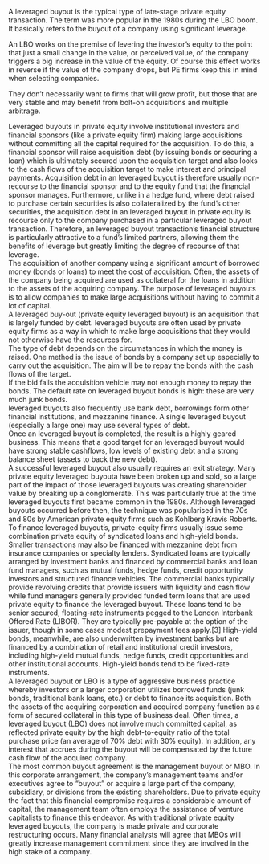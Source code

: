 <p>A leveraged buyout is the typical type of late-stage private equity transaction. The term was more popular in the 1980s during the LBO boom. It basically refers to the buyout of a company using significant leverage.</p><p>An LBO works on the premise of levering the investor&#8217;s equity to the point that just a small change in the value, or perceived value, of the company triggers a big increase in the value of the equity. Of course this effect works in reverse if the value of the company drops, but PE firms keep this in mind when selecting companies.</p><p>They don&#8217;t necessarily want to firms that will grow profit, but those that are very stable and may benefit from bolt-on acquisitions and multiple arbitrage.</p><p>Leveraged buyouts in private equity involve institutional investors and financial sponsors (like a private equity firm) making large acquisitions without committing all the capital required for the acquisition. To do this, a financial sponsor will raise acquisition debt (by issuing bonds or securing a loan) which is ultimately secured upon the acquisition target and also looks to the cash flows of the acquisition target to make interest and principal payments. Acquisition debt in an leveraged buyout is therefore usually non-recourse to the financial sponsor and to the equity fund that the financial sponsor manages. Furthermore, unlike in a hedge fund, where debt raised to purchase certain securities is also collateralized by the fund&#8217;s other securities, the acquisition debt in an leveraged buyout in private equity is recourse only to the company purchased in a particular leveraged buyout transaction. Therefore, an leveraged buyout transaction&#8217;s financial structure is particularly attractive to a fund&#8217;s limited partners, allowing them the benefits of leverage but greatly limiting the degree of recourse of that leverage.<br
/> The acquisition of another company using a significant amount of borrowed money (bonds or loans) to meet the cost of acquisition. Often, the assets of the company being acquired are used as collateral for the loans in addition to the assets of the acquiring company. The purpose of leveraged buyouts is to allow companies to make large acquisitions without having to commit a lot of capital.<br
/> A leveraged buy-out (private equity leveraged buyout) is an acquisition that is largely funded by debt. leveraged buyouts are often used by private equity firms as a way in which to make large acquisitions that they would not otherwise have the resources for.<br
/> The type of debt depends on the circumstances in which the money is raised. One method is the issue of bonds by a company set up especially to carry out the acquisition. The aim will be to repay the bonds with the cash flows of the target.<br
/> If the bid fails the acquisition vehicle may not enough money to repay the bonds. The default rate on leveraged buyout bonds is high: these are very much junk bonds.<br
/> leveraged buyouts also frequently use bank debt, borrowings form other financial institutions, and mezzanine finance. A single leveraged buyout (especially a large one) may use several types of debt.<br
/> Once an leveraged buyout is completed, the result is a highly geared business. This means that a good target for an leveraged buyout would have strong stable cashflows, low levels of existing debt and a strong balance sheet (assets to back the new debt).<br
/> A successful leveraged buyout also usually requires an exit strategy. Many private equity leveraged buyouta have been broken up and sold, so a large part of the impact of those leveraged buyouts was creating shareholder value by breaking up a conglomerate. This was particularly true at the time leveraged buyouts first became common in the 1980s. Although leveraged buyouts occurred before then, the technique was popularised in the 70s and 80s by American private equity firms such as Kohlberg Kravis Roberts.<br
/> To finance leveraged buyout&#8217;s, private-equity firms usually issue some combination private equity of syndicated loans and high-yield bonds. Smaller transactions may also be financed with mezzanine debt from insurance companies or specialty lenders. Syndicated loans are typically arranged by investment banks and financed by commercial banks and loan fund managers, such as mutual funds, hedge funds, credit opportunity investors and structured finance vehicles. The commercial banks typically provide revolving credits that provide issuers with liquidity and cash flow while fund managers generally provided funded term loans that are used private equity to finance the leveraged buyout. These loans tend to be senior secured, floating-rate instruments pegged to the London Interbank Offered Rate (LIBOR). They are typically pre-payable at the option of the issuer, though in some cases modest prepayment fees apply.[3] High-yield bonds, meanwhile, are also underwritten by investment banks but are financed by a combination of retail and institutional credit investors, including high-yield mutual funds, hedge funds, credit opportunities and other institutional accounts. High-yield bonds tend to be fixed-rate instruments.<br
/> A leveraged buyout or LBO is a type of aggressive business practice whereby investors or a larger corporation utilizes borrowed funds (junk bonds, traditional bank loans, etc.) or debt to finance its acquisition. Both the assets of the acquiring corporation and acquired company function as a form of secured collateral in this type of business deal. Often times, a leveraged buyout (LBO) does not involve much committed capital, as reflected private equity by the high debt-to-equity ratio of the total purchase price (an average of 70% debt with 30% equity). In addition, any interest that accrues during the buyout will be compensated by the future cash flow of the acquired company.<br
/> The most common buyout agreement is the management buyout or MBO. In this corporate arrangement, the company&#8217;s management teams and/or executives agree to “buyout” or acquire a large part of the company, subsidiary, or divisions from the existing shareholders. Due to private equity the fact that this financial compromise requires a considerable amount of capital, the management team often employs the assistance of venture capitalists to finance this endeavor. As with traditional private equity leveraged buyouts, the company is made private and corporate restructuring occurs. Many financial analysts will agree that MBOs will greatly increase management commitment since they are involved in the high stake of a company.</p>
